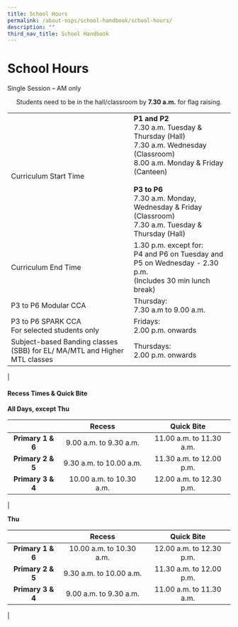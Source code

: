 ```yaml
---
title: School Hours
permalink: /about-nsps/school-handbook/school-hours/
description: ""
third_nav_title: School Handbook
---
```

School Hours
============

Single Session – AM only

<center>Students need to be in the hall/classroom by <b>7.30 a.m.</b> for flag raising.</center>

|  |  |
|---|---|
| Curriculum Start Time | **P1 and P2**<br>7.30 a.m. Tuesday & Thursday (Hall)<br>7.30 a.m. Wednesday (Classroom)<br>8.00 a.m. Monday & Friday (Canteen)<br><br>**P3 to P6**<br>7.30 a.m. Monday, Wednesday & Friday (Classroom)<br>7.30 a.m. Tuesday & Thursday (Hall) |
| Curriculum End Time | 1.30 p.m. except for:<br>P4 and P6 on Tuesday and P5 on Wednesday - 2.30 p.m.<br>(Includes 30 min lunch break) |
| P3 to P6 Modular CCA | Thursday:<br>7.30 a.m to 9.00 a.m.  |
|  P3 to P6 SPARK CCA<br>For selected students only |  Fridays:<br>2.00 p.m. onwards |
|  Subject-based Banding classes (SBB)  for EL/ MA/MTL and Higher MTL classes | Thursdays:<br>2.00 p.m. onwards  |
|

#### Recess Times & Quick Bite 
**All Days, except Thu**

|  | Recess | Quick Bite |
|:---:|:---:|:---:|
| **Primary 1 & 6** | 9.00 a.m. to 9.30 a.m. | 11.00 a.m. to 11.30 a.m. |
| **Primary 2 & 5** | 9.30 a.m. to 10.00 a.m. | 11.30 a.m. to 12.00 p.m. |
| **Primary 3 & 4** | 10.00 a.m. to 10.30 a.m. | 12.00 a.m. to 12.30 p.m. |
|

**Thu**

|  | Recess | Quick Bite |
|:---:|:---:|:---:|
| **Primary 1 & 6** | 10.00 a.m. to 10.30 a.m. | 12.00 a.m. to 12.30 p.m. |
| **Primary 2 & 5** | 9.30 a.m. to 10.00 a.m. | 11.30 a.m. to 12.00 p.m. |
| **Primary 3 & 4** | 9.00 a.m. to 9.30 a.m. | 11.00 a.m. to 11.30 a.m. |
|